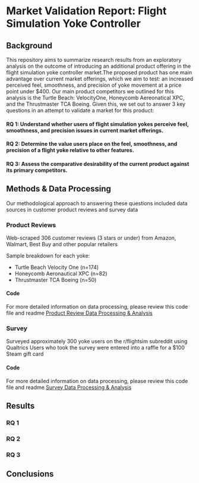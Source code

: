 # Market Validation Report: Flight Simulation Yoke Controller

## Background

This repository aims to summarize research results from an exploratory analysis on the outcome of introducing an additional product offering in the flight simulation yoke controller market.The proposed product has one main advantage over current market offerings, which we aim to test: an increased perceived feel, smoothness, and precision of yoke movement at a price point under $400. Our main product competitors we outlined for this analysis is the Turtle Beach: VelocityOne, Honeycomb Aereonatical XPC, and the Thrustmaster TCA Boeing. Given this, we set out to answer 3 key questions in an attempt to validate a market for this product:

#### RQ 1: Understand whether users of flight simulation yokes perceive feel, smoothness, and precision issues in current market offerings.​
#### RQ 2: Determine the value users place on the feel, smoothness, and precision of a flight yoke relative to other features.​
#### RQ 3: Assess the comparative desirability of the current product against its primary competitors.​

## Methods & Data Processing
Our methodological approach to answering these questions included data sources in customer product reviews and survey data

### Product Reviews 
Web-scraped 306 customer reviews (3 stars or under) from Amazon, Walmart, Best Buy and other popular retailers​

Sample breakdown for each yoke:​
- Turtle Beach Velocity One (n=174) ​
- Honeycomb Aeronautical XPC (n=82)​
- Thrustmaster TCA Boeing (n=50)

#### Code
For more detailed information on data processing, please review this code file and readme
[Product Review Data Processing & Analysis](https://pages.github.com/)

### Survey
Surveyed approximately 300 yoke users on the r/flightsim subreddit using Qualtrics​
Users who took the survey were entered into a raffle for a $100 Steam gift card​

#### Code
For more detailed information on data processing, please review this code file and readme
[Survey Data Processing & Analysis](https://pages.github.com/)


## Results 

### RQ 1

### RQ 2

### RQ 3

## Conclusions
